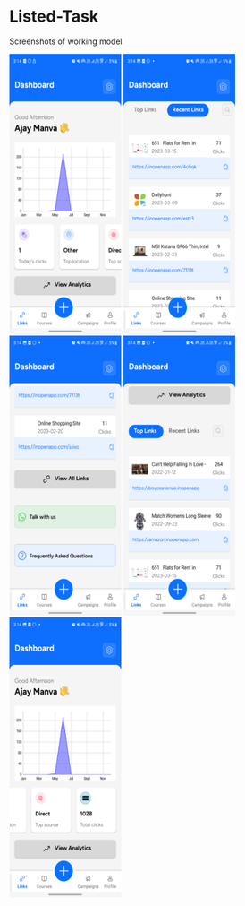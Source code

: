 # Listed-Task
Screenshots of working model  

<img src="https://github.com/Yashraj67/Listed-Task/blob/master/sc1.png" alt="Alt Text" width="200" height="500">
<img src="https://github.com/Yashraj67/Listed-Task/blob/master/sc2.png" alt="Alt Text" width="200" height="500">
<img src="https://github.com/Yashraj67/Listed-Task/blob/master/sc3.png" alt="Alt Text" width="200" height="500">
<img src="https://github.com/Yashraj67/Listed-Task/blob/master/sc4.png" alt="Alt Text" width="200" height="500">
<img src="https://github.com/Yashraj67/Listed-Task/blob/master/sc5.png" alt="Alt Text" width="200" height="500">

